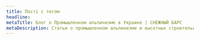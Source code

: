 ```yaml
---
title: Постi с тегом
headline:
metaTitle: Блог о Промышленном альпинизме в Украине | СНЕЖНЫЙ БАРС
metaDescription: Статьи о промышленном альпинизме и высотных строительных работах. Закажите услугу у профессионалов ☎+38 (096) 555-30-92
---
```

